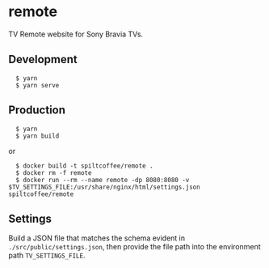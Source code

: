 # remote

TV Remote website for Sony Bravia TVs.

## Development

```
  $ yarn
  $ yarn serve
```

## Production

```
  $ yarn
  $ yarn build
```

or

```
  $ docker build -t spiltcoffee/remote .
  $ docker rm -f remote
  $ docker run --rm --name remote -dp 8080:8080 -v $TV_SETTINGS_FILE:/usr/share/nginx/html/settings.json spiltcoffee/remote
```

## Settings

Build a JSON file that matches the schema evident in `./src/public/settings.json`, then provide the file path into the environment path `TV_SETTINGS_FILE`.
